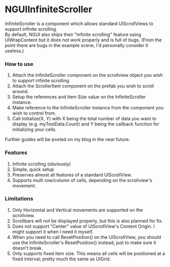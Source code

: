 # NGUIInfiniteScroller

InfiniteScroller is a component which allows standard UIScrollViews to support infinite scrolling.  
By default, NGUI also ships their "infinite scrolling" feature using UIWrapContent but it does not work properly and is full of bugs. (From the point there are bugs in the example scene, I'd personally consider it useless.)  
  
### How to use
1. Attach the InfiniteScroller component on the scrollview object you wish to support infinite scrolling.
2. Attach the ScrollerItem component on the prefab you wish to scroll around.
3. Setup the references and Item Size value on the InfiniteScroller instance.
4. Make reference to the InfiniteScroller instance from the component you wish to control from.
5. Call Initialize(X, Y) with X being the total number of data you want to display (e.g. myTestData.Count) and Y being the callback function for initializing your cells.
  
Further guides will be posted on my blog in the near future.  
  
### Features
1. Infinite scrolling (obviously)
2. Simple, quick setup
3. Preserves almost all features of a standard UIScrollView.
4. Supports multi row/column of cells, depending on the scrollview's movement.
  
### Limitations

1. Only Horizontal and Vertical movements are supported on the scrollview.
2. Scrollbars will not be displayed properly, but this is also planned for fix.
3. Does not support "Center" value of UIScrollView's Content Origin. I might support it when I need it myself.
4. When you need to call ResetPosition() on the UIScrollView, you should use the InfiniteScroller's ResetPosition() instead, just to make sure it doesn't break.
5. Only supports fixed item size. This means all cells will be positioned at a fixed interval; pretty much the same as UIGrid.
